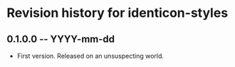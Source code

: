 # Revision history for identicon-styles

## 0.1.0.0  -- YYYY-mm-dd

* First version. Released on an unsuspecting world.

